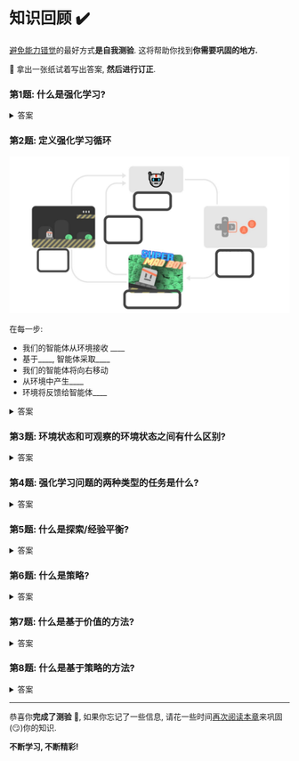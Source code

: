 # 知识回顾 ✔️

[避免能力错觉](https://fr.coursera.org/lecture/learning-how-to-learn/illusions-of-competence-BuFzf)的最好方式**是自我测验**. 这将帮助你找到**你需要巩固的地方.**

📝 拿出一张纸试着写出答案, **然后进行订正**.

### 第1题: 什么是强化学习?

<details>
  <summary>答案</summary>
  强化学习是一个解决控制任务(也叫做决策问题)的框架, 通过构建智能体来从环境中学习; 智能体通过重复试验与环境进行交互获得奖罚(奖励或者惩罚)作为独特的反馈.

  📖 如果你忘记了, 请查看 👉 https://huggingface.co/blog/deep-rl-intro#a-formal-definition
</details>

### 第2题: 定义强化学习循环

<img src="./assets/rl-loop-ex.jpg" alt="练习强化学习循环"/>

  在每一步:
  - 我们的智能体从环境接收 ____
  - 基于____, 智能体采取____
  - 我们的智能体将向右移动
  - 从环境中产生____
  - 环境将反馈给智能体____

<details>
  <summary>答案</summary>
  <img src="./assets/image.png" alt="练习强化学习循环答案">

  在每一步:
  - 我们的智能体从环境接收**状态S0**
  - 基于**状态S0**, 智能体采取**行动A0**
  - 我们的智能体将向右移动
  - 从环境中产生**新状态S1**
  - 环境将反馈给智能体**奖罚R1**

  📖 如果你忘记了, 请查看 👉 https://huggingface.co/blog/deep-rl-intro#the-rl-process
</details>

### 第3题: 环境状态和可观察的环境状态之间有什么区别?

<details>
  <summary>答案</summary>

  - 状态是在完全可观察的环境中**对世界状态的完整描述**(没有隐藏信息). 例如, 在国际象棋中, 我们从环境接收一个状态, 我们可以访问整个棋盘的全部信息.
  - 可观察的状态是在部分可观察的环境中**对世界状态的部分描述**. 例如, 在《超级马里奥兄弟》中, 我们只能看到靠近玩家的关卡的一部分, 所以我们接收一个可观察的状态.

  <img src="./assets/obs_space_recap.jpg" alt="可观察的环境回顾">

  📖 如果你忘记了, 请查看 👉 https://huggingface.co/blog/deep-rl-intro#observationsstates-space
</details>

### 第4题: 强化学习问题的两种类型的任务是什么?

<details>
  <summary>答案</summary>

  - 情节任务(Episodic task): 我们有**一个起点和一个终点(一个终止状态)**. 这将创建一个情节: 状态, 行动, 奖罚和新状态的序列. 例如, 想想《超级马里奥兄弟》: 一局从新马里奥关卡开始, 直到你被杀或者你到达关卡终点结束.
  - 连续任务(Continuous task): 这些任务是**永远持续下去的(没有终止状态)**. 在这种情况下, 智能体必需学习如何选择最好的行动并同时与环境交互.

  <img src="./assets/tasks.jpg" alt="任务">

  📖 如果你忘记了, 请查看 👉 https://huggingface.co/blog/deep-rl-intro#type-of-tasks
</details>

### 第5题: 什么是探索/经验平衡?

<details>
  <summary>答案</summary>
  在强化学习中, 我们需要**平衡我们如何去探索环境, 如何利用我们对已知环境的经验.**

  - 探索是通过**尝试随机动作**探索环境, **来找到更多关于环境的信息**.
  - 经验是**利用已知信息获得最大奖励**.

  <img src="./assets/expexpltradeoff.jpg" alt="探索/经验平衡">

  📖 如果你忘记了, 请查看 👉 https://huggingface.co/blog/deep-rl-intro#exploration-exploitation-tradeoff
</details>

### 第6题: 什么是策略?

<details>
  <summary>答案</summary>

  - 策略$\pi$是**智能体的大脑**, 它是一个告诉我们在给定状态采取什么动作的函数. 所以它定义了智能体在给定时间的行为.

  <img src="./assets/policy.jpg" alt="策略">

  📖 如果你忘记了, 请查看 👉 https://huggingface.co/blog/deep-rl-intro#the-policy-%CF%80-the-agents-brain
</details>

### 第7题: 什么是基于价值的方法?

<details>
  <summary>答案</summary>

  - 基于价值的方法是解决强化学习问题的主要方法之一.
  - 在基于价值的方法中, 我们不是训练一个策略函数, 而是**训练一个将状态映射到处于该状态的期望值的价值函数.**

  <img src="./assets/value.jpg" alt="价值说明">

  📖 如果你忘记了, 请查看 👉 https://huggingface.co/blog/deep-rl-intro#value-based-methods
</details>

### 第8题: 什么是基于策略的方法?

<details>
  <summary>答案</summary>

  - 在基于策略的方法中, 我们直接学习**一个策略函数**.
  - 策略函数将**映射每一个状态到该状态的最佳对应动作. 或者在该状态下的一组可能的动作的概率分布.**

  <img src="./assets/policy.jpg" alt="策略说明">

  📖 如果你忘记了, 请查看 👉 https://huggingface.co/blog/deep-rl-intro#policy-based-methods
</details>

---

恭喜你**完成了测验** 🥳, 如果你忘记了一些信息, 请花一些时间[再次阅读本章](https://huggingface.co/blog/deep-rl-intro)来巩固(😏)你的知识.

**不断学习, 不断精彩!**